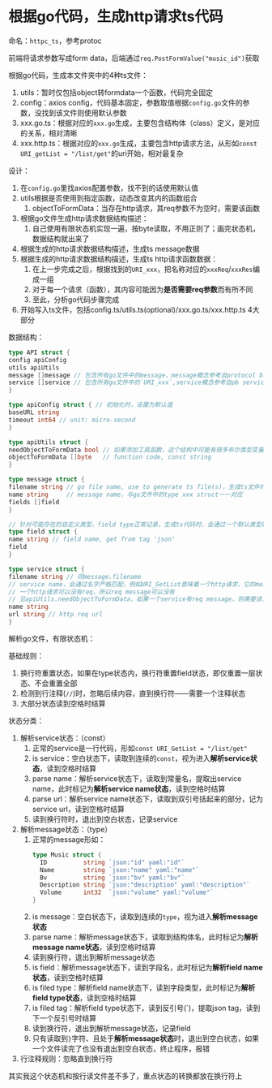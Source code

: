 # 根据go代码，生成http请求ts代码

命名：`httpc_ts`，参考protoc

前端将请求参数写成form data，后端通过`req.PostFormValue("music_id")`获取

根据go代码，生成本文件夹中的4种ts文件：

1. utils：暂时仅包括object转formdata一个函数，代码完全固定
2. config：axios config，代码基本固定，参数取值根据`config.go`文件的参数，没找到该文件则使用默认参数
3. xxx.go.ts：根据对应的`xxx.go`生成，主要包含结构体（class）定义，是对应的关系，相对清晰
4. xxx.http.ts：根据对应的`xxx.go`生成，主要包含http请求方法，从形如`const URI_getList = "/list/get"`的uri开始，相对最复杂

设计：

1. 在`config.go`里找axios配置参数，找不到的话使用默认值
2. utils根据是否使用到指定函数，动态改变其内的函数组合
    1. objectToFormData：当存在http请求，其req参数不为空时，需要该函数
3. 根据go文件生成http请求数据结构描述：
    1. 自己使用有限状态机实现一遍，按byte读取，不用正则了；画完状态机，数据结构就出来了
4. 根据生成的http请求数据结构描述，生成ts message数据
5. 根据生成的http请求数据结构描述，生成ts http请求函数数据：
    1. 在上一步完成之后，根据找到的`URI_xxx`，把名称对应的`xxxReq`/`xxxRes`编成一组
    2. 对于每一个请求（函数），其内容可能因为**是否需要req参数**而有所不同
    3. 至此，分析go代码步骤完成
6. 开始写入ts文件，包括config.ts/utils.ts(optional)/xxx.go.ts/xxx.http.ts 4大部分

数据结构：

```go
type API struct {
config apiConfig
utils apiUtils
message []message // 包含所有go文件中的message，message概念参考自protocol buffer里的message
service []service // 包含所有go文件中的`URI_xxx`,service概念参考自pb service
}

type apiConfig struct { // 初始化时，设置为默认值
baseURL string
timeout int64 // unit: micro-second
}

type apiUtils struct {
needObjectToFormData bool // 如果添加工具函数，这个结构中可能有很多布尔类型变量，当这些布尔变量中，至少有一个为true时，写utils.ts文件
objectToFormData []byte   // function code, const string
}

type message struct {
filename string // go file name, use to generate ts file(s)，生成ts文件时，根据这个name，然后分别写入不同的ts文件
name string     // message name，与go文件中的type xxx struct一一对应
fields []field
}

// 针对可能存在的自定义类型，field type正常记录，生成ts代码时，会通过一个默认类型转换表来检查一个类型是不是自定义类型
type field struct {
name string // field name, get from tag 'json'
field
}

type service struct {
filename string // 同message.filename
// service name，会通过名字严格匹配，例如URI_GetList意味着一个http请求，它的message是GetListReq和GetListRes
// 一个http请求可以没有req，所以req message可以没有
// 见apiUtils.needObjectToFormData，如果一个service有req message，则需要该工具函数（设置其值为true）
name string
url string // http req url
}

```

解析go文件，有限状态机：

基础规则：

1. 换行符重置状态，如果在type状态内，换行符重置field状态，即仅重置一层状态、不会重置全部
2. 检测到行注释(`//`)时，忽略后续内容，直到换行符——需要一个注释状态
3. 大部分状态读到空格时结算

状态分类：

1. 解析service状态：（const）
    1. 正常的service是一行代码，形如`const URI_GetList = "/list/get"`
    2. is service：空白状态下，读取到连续的`const`，视为进入**解析service状态**，读到空格时结算
    3. parse name：解析service状态下，读取到常量名，提取出service name，此时标记为**解析service name状态**，读到空格时结算
    4. parse url：解析service name状态下，读取到双引号括起来的部分，记为service url，读到空格时结算
    5. 读到换行符时，退出到空白状态，记录service
2. 解析message状态：（type）
    1. 正常的message形如：
       ```go
       type Music struct {
         ID          string `json:"id" yaml:"id"`
         Name        string `json:"name" yaml:"name"`
         Bv          string `json:"bv" yaml:"bv"`
         Description string `json:"description" yaml:"description"`
         Volume      int32  `json:"volume" yaml:"volume"`
       }

       ```
    2. is message：空白状态下，读取到连续的`type`，视为进入**解析message状态**
    3. parse name：解析message状态下，读取到结构体名，此时标记为**解析message name状态**，读到空格时结算
    4. 读到换行符，退出到解析message状态
    5. is field：解析message状态下，读到字段名，此时标记为**解析field name状态**，读到空格时结算
    6. is filed type：解析field name状态下，读到字段类型，此时标记为**解析field type状态**，读到空格时结算
    7. is filed tag：解析field type状态下，读到反引号(\`)，提取json tag，读到下一个反引号时结算
    8. 读到换行符，退出到解析message状态，记录field
    9. 只有读取到`}`字符、且处于**解析message状态**时，退出到空白状态，如果一个文件读完了也没有退出到空白状态，终止程序，报错
3. 行注释规则：忽略直到换行符

其实我这个状态机和按行读文件差不多了，重点状态的转换都放在换行符上
